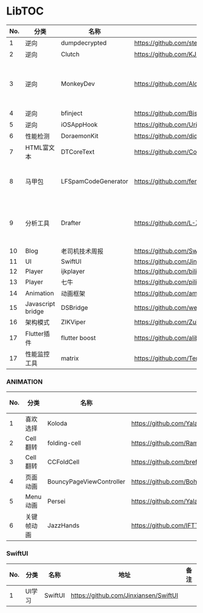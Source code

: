 # LibTOC

| No. | 分类 | 名称 | 地址 | 备注 |
| --- | --- | --- | --- | --- |
| 1 | 逆向 | dumpdecrypted | https://github.com/stefanesser/dumpdecrypted |  |
| 2 | 逆向 | Clutch | https://github.com/KJCracks/Clutch |  |
| 3 | 逆向 | MonkeyDev | https://github.com/AloneMonkey/MonkeyDev | 三方注入动态库方法 |
| 4 | 逆向 | bfinject | https://github.com/BishopFox/bfinject |  |
| 5 | 逆向 | iOSAppHook | https://github.com/Urinx/iOSAppHook |  |
| 6 | 性能检测 | DoraemonKit | https://github.com/didi/DoraemonKit |  | 
| 7 | HTML富文本 | DTCoreText | https://github.com/Cocoanetics/DTCoreText |  | 
| 8 | 马甲包 | LFSpamCodeGenerator | https://github.com/fenglee594/LFSpamCodeGenerator | 垃圾代码生成器 |
| 9 | 分析工具 | Drafter | https://github.com/L-Zephyr/Drafter | OC自动解析生成UML |
| 10 | Blog | 老司机技术周报 | https://github.com/SwiftOldDriver |  |
| 11 | UI | SwiftUI | https://github.com/Jinxiansen/SwiftUI |  |
| 12 | Player | ijkplayer | https://github.com/bilibili/ijkplayer |  |
| 13 | Player | 七牛 | https://github.com/pili-engineering/PLPlayerKit |  |
| 14 | Animation | 动画框架 | https://github.com/ameizi/awesome-ios-animation |  |
| 15 | Javascript bridge | DSBridge | https://github.com/wendux/DSBridge-IOS |  |
| 16 | 架构模式 | ZIKViper | https://github.com/Zuikyo/ZIKViper |  |
| 17 | Flutter插件 | flutter boost | https://github.com/alibaba/flutter_boost |  |
| 17 | 性能监控工具 | matrix | https://github.com/Tencent/matrix#matrix_ios_cn |  |


### ANIMATION

| No. | 分类 | 名称 | 地址 | 备注 |
| --- | --- | --- | --- | --- |
| 1 | 喜欢选择 | Koloda | https://github.com/Yalantis/Koloda |  |
| 2 | Cell翻转 | folding-cell | https://github.com/Ramotion/folding-cell |  |
| 3 | Cell翻转 | CCFoldCell | https://github.com/bref-Chan/CCFoldCell |  |
| 4 | 页面动画 | BouncyPageViewController | https://github.com/BohdanOrlov/BouncyPageViewController |  |
| 5 | Menu动画 | Persei | https://github.com/Yalantis/Persei |  |
| 6 | 关键帧动画 | JazzHands | https://github.com/IFTTT/JazzHands |  |

### SwiftUI

| No. | 分类 | 名称 | 地址 | 备注 |
| --- | --- | --- | --- | --- |
| 1 | UI学习 | SwiftUI | https://github.com/Jinxiansen/SwiftUI |  |

